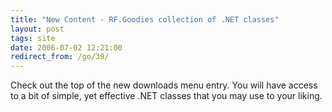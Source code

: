 ```yaml
---
title: "New Content - RF.Goodies collection of .NET classes"
layout: post
tags: site
date: 2006-07-02 12:21:00
redirect_from: /go/39/
---
```


Check out the top of the new downloads menu entry. You will have access to a bit of simple, yet effective .NET classes that you may use to your liking.